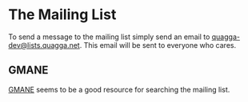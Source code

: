 The Mailing List
================

To send a message to the mailing list simply send an email to
quagga-dev@lists.quagga.net. This email will be sent to everyone who cares.

GMANE
-----

[GMANE][1] seems to be a good resource for searching the mailing list.

[1]: http://dir.gmane.org/gmane.network.quagga.devel
